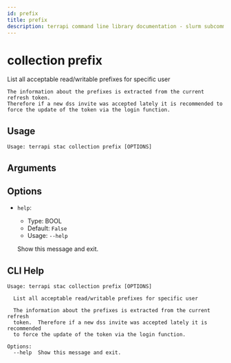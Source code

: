 ```yaml
---
id: prefix
title: prefix
description: terrapi command line library documentation - slurm subcommand
---
```


# collection prefix

 List all acceptable read/writable prefixes for specific user
    
    The information about the prefixes is extracted from the current refresh token. 
    Therefore if a new dss invite was accepted lately it is recommended to force the update of the token via the login function.   
    

## Usage

```
Usage: terrapi stac collection prefix [OPTIONS]
```

## Arguments


## Options

* `help`:
    * Type: BOOL
    * Default: `False`
    * Usage: `--help`

    Show this message and exit.



## CLI Help

```
Usage: terrapi stac collection prefix [OPTIONS]

  List all acceptable read/writable prefixes for specific user

  The information about the prefixes is extracted from the current refresh
  token.  Therefore if a new dss invite was accepted lately it is recommended
  to force the update of the token via the login function.

Options:
  --help  Show this message and exit.
```

